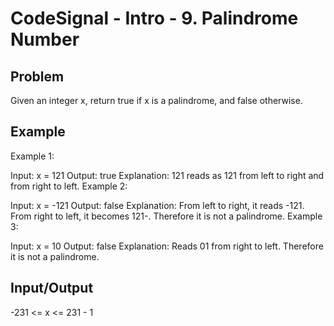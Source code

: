 # CodeSignal - Intro - 9. Palindrome Number

## Problem

Given an integer x, return true if x is a palindrome, and false otherwise.

## Example

Example 1:

Input: x = 121
Output: true
Explanation: 121 reads as 121 from left to right and from right to left.
Example 2:

Input: x = -121
Output: false
Explanation: From left to right, it reads -121. From right to left, it becomes 121-. Therefore it is not a palindrome.
Example 3:

Input: x = 10
Output: false
Explanation: Reads 01 from right to left. Therefore it is not a palindrome.


## Input/Output

-231 <= x <= 231 - 1

